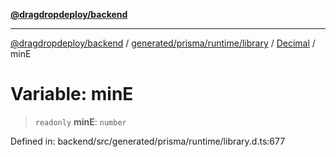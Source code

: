 [**@dragdropdeploy/backend**](../../../../../../../README.md)

***

[@dragdropdeploy/backend](../../../../../../../README.md) / [generated/prisma/runtime/library](../../../README.md) / [Decimal](../README.md) / minE

# Variable: minE

> `readonly` **minE**: `number`

Defined in: backend/src/generated/prisma/runtime/library.d.ts:677
